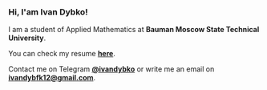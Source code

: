 ### Hi, I'am Ivan Dybko!

I am a student of Applied Mathematics at **Bauman Moscow State Technical University**.

You can check my resume [**here**](https://ivandybko.github.io/assets/files/Ivan%20Dybko%20CV%20(English).pdf).

Contact me on Telegram [**@ivandybko**](https://t.me/ivandybko) or write me an email on [**ivandybfk12@gmail.com**](mailto:ivandybfk12@gmail.com).
